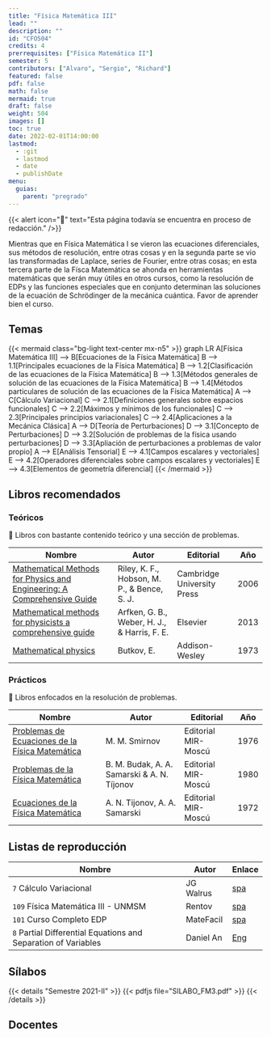 ```yaml
---
title: "Física Matemática III"
lead: ""
description: ""
id: "CFO504"
credits: 4
prerrequisites: ["Física Matemática II"]
semester: 5
contributors: ["Alvaro", "Sergio", "Richard"]
featured: false
pdf: false
math: false
mermaid: true
draft: false
weight: 504
images: []
toc: true
date: 2022-02-01T14:00:00
lastmod:
  - :git
  - lastmod
  - date
  - publishDate
menu:
  guias:
    parent: "pregrado"
---
```


{{< alert icon="🔔" text="Esta página todavía se encuentra en proceso de redacción." />}}

Mientras que en Física Matemática I se vieron las ecuaciones diferenciales, sus métodos de resolución, entre otras cosas y en la segunda parte se vio las transformadas de Laplace, series de Fourier, entre otras cosas; en esta tercera parte de la Físca Matemática se ahonda en herramientas matemáticas que serán muy útiles en otros cursos, como la resolución de EDPs y las funciones especiales que en conjunto determinan las soluciones de la ecuación de Schrödinger de la mecánica cuántica. Favor de aprender bien el curso.

## Temas

{{< mermaid class="bg-light text-center mx-n5" >}}
graph LR
A[Física Matemática III] --> B[Ecuaciones de la Física Matemática]
  B --> 1.1[Principales ecuaciones de la Física Matemática]
  B --> 1.2[Clasificación de las ecuaciones de la Física Matemática]
  B --> 1.3[Métodos generales de solución de las ecuaciones de la Física Matemática]
  B --> 1.4[Métodos particulares de solución de las ecuaciones de la Física Matemática]
A --> C[Cálculo Variacional]
  C --> 2.1[Definiciones generales sobre espacios funcionales]
  C --> 2.2[Máximos y mínimos de los funcionales]
  C --> 2.3[Principales principios variacionales]
  C --> 2.4[Aplicaciones a la Mecánica Clásica]
A --> D[Teoría de Perturbaciones]
  D --> 3.1[Concepto de Perturbaciones]
  D --> 3.2[Solución de problemas de la física usando perturbaciones]
  D --> 3.3[Apliación de perturbaciones a problemas de valor propio]
A --> E[Análisis Tensorial]
  E --> 4.1[Campos escalares y vectoriales]
  E --> 4.2[Operadores diferenciales sobre campos escalares y vectoriales]
  E --> 4.3[Elementos de geometría diferencial]
{{< /mermaid >}}

## Libros recomendados

### Teóricos

🔸 Libros con bastante contenido teórico y una sección de problemas.

|Nombre|Autor|Editorial|Año|
|------|-----|---------|---|
| [Mathematical Methods for Physics and Engineering: A Comprehensive Guide](https://drive.google.com/file/d/1HQNttx19dTLOdeoRoGpca7c9nFsA2xbD/view?usp=sharing) | Riley, K. F., Hobson, M. P., & Bence, S. J. | Cambridge University Press | 2006 |
| [Mathematical methods for physicists a comprehensive guide](https://drive.google.com/file/d/1r75mbP2igqV4Ruk3D3e3-lvh4mQqwVns/view?usp=sharing) | Arfken, G. B., Weber, H. J., & Harris, F. E. | Elsevier | 2013 |
| [Mathematical physics](https://drive.google.com/file/d/10_3wi7Zc2NuF_57YlUrCnSf49HMFLS5e/view?usp=sharing) | Butkov, E. | Addison-Wesley | 1973 |

### Prácticos

🔸 Libros enfocados en la resolución de problemas.

|Nombre|Autor|Editorial|Año|
|------|-----|---------|---|
| [Problemas de Ecuaciones de la Física Matemática](https://drive.google.com/file/d/1hBUyG6MW8WELinzWA_gVu4mRFZ8stJmR/view?usp=sharing) | M. M. Smirnov | Editorial MIR-Moscú | 1976 |
| [Problemas de la Física Matemática](https://drive.google.com/file/d/1tHBvM_gPKMPq5XZZ0H6O8p3Pmy8YOFe0/view?usp=sharing) | B. M. Budak, A. A. Samarski & A. N. Tíjonov | Editorial MIR-Moscú | 1980 |
| [Ecuaciones de la Física Matemática](https://drive.google.com/file/d/172b-llSR8bnmeYiXxx0vjCbshmGGnSTJ/view?usp=sharing) | A. N. Tijonov, A. A. Samarski | Editorial MIR-Moscú | 1972 |

## Listas de reproducción

| Nombre | Autor | Enlace |
| ------ | ----- | ------ |
| ```7``` Cálculo Variacional | JG Walrus | [spa](https://youtube.com/playlist?list=PLCQC2nnvRCg3_iB9sedj2FikmQdRlZx_N) |
| ```109``` Física Matemática III - UNMSM | Rentov | [spa](https://youtube.com/playlist?list=PLK_B1a9wXn7dlNL2mkTzxCs2W8wvGfETb) |
| ```101``` Curso Completo EDP | MateFacil | [spa](https://youtube.com/playlist?list=PL9SnRnlzoyX05Y-DlDAoD4KwuHeNoP39F) |
| ```8``` Partial Differential Equations and Separation of Variables | Daniel An | [Eng](https://youtube.com/playlist?list=PLP1OdTlavJNvcONsgPope4qBJ7fdSYWtY) |

## Sílabos

{{< details "Semestre 2021-II" >}}
  {{< pdfjs file="SILABO_FM3.pdf" >}}
{{< /details >}}

## Docentes
